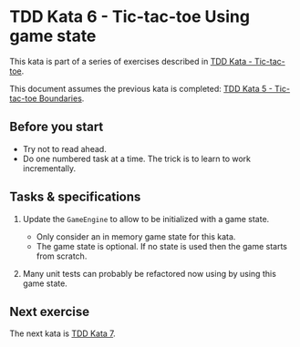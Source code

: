 # TDD Kata 6 - Tic-tac-toe Using game state 

This kata is part of a series of exercises described in [TDD Kata - Tic-tac-toe](tdd_kata_intro.md).

This document assumes the previous kata is completed: [TDD Kata 5 - Tic-tac-toe Boundaries](tdd_kata5.md).

## Before you start

- Try not to read ahead.
- Do one numbered task at a time. The trick is to learn to work incrementally.

## Tasks & specifications

1.  Update the `GameEngine` to allow to be initialized with a game state.
    - Only consider an in memory game state for this kata.
    - The game state is optional. If no state is used then the game starts from scratch.

2.  Many unit tests can probably be refactored now using by using this game state.

## Next exercise

The next kata is [TDD Kata 7](tdd_kata7.md).